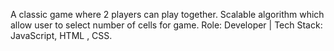 A classic game where 2 players can play together.
Scalable algorithm which allow user to select number of cells for game.
Role: Developer | Tech Stack: JavaScript, HTML , CSS.
